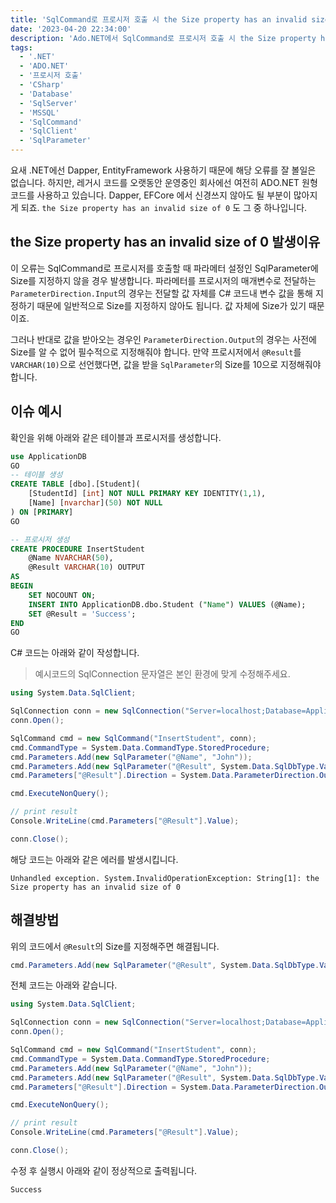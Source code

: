 ```yaml
---
title: 'SqlCommand로 프로시저 호출 시 the Size property has an invalid size of 0 오류해결방법'
date: '2023-04-20 22:34:00'
description: 'Ado.NET에서 SqlCommand로 프로시저 호출 시 the Size property has an invalid size of 0 오류가 발생한다면 확인해야 할 사항을 알아봅니다.'
tags:
  - '.NET'
  - 'ADO.NET'
  - '프로시저 호출'
  - 'CSharp'
  - 'Database'
  - 'SqlServer'
  - 'MSSQL'
  - 'SqlCommand'
  - 'SqlClient'
  - 'SqlParameter'
---
```


요새 .NET에선 Dapper, EntityFramework 사용하기 때문에 해당 오류를 잘 볼일은 없습니다. 하지만, 레거시 코드를 오랫동안 운영중인 회사에선 여전히 ADO.NET 원형코드를 사용하고 있습니다.
Dapper, EFCore 에서 신경쓰지 않아도 될 부분이 많아지게 되죠. `the Size property has an invalid size of 0` 도 그 중 하나입니다.

## the Size property has an invalid size of 0 발생이유

이 오류는 SqlCommand로 프로시저를 호출할 때 파라메터 설정인 SqlParameter에 Size를 지정하지 않을 경우 발생합니다.
파라메터를 프로시저의 매개변수로 전달하는 `ParameterDirection.Input`의 경우는 전달할 값 자체를 C# 코드내 변수 값을 통해 지정하기 때문에 일반적으로 Size를 지정하지 않아도 됩니다.
값 자체에 Size가 있기 때문이죠.

그러나 반대로 값을 받아오는 경우인 `ParameterDirection.Output`의 경우는 사전에 Size를 알 수 없어 필수적으로 지정해줘야 합니다.
만약 프로시저에서 `@Result`를 `VARCHAR(10)`으로 선언했다면, 값을 받을 `SqlParameter`의 Size를 10으로 지정해줘야 합니다.

## 이슈 예시 

확인을 위해 아래와 같은 테이블과 프로시저를 생성합니다.

```sql
use ApplicationDB
GO
-- 테이블 생성
CREATE TABLE [dbo].[Student](
	[StudentId] [int] NOT NULL PRIMARY KEY IDENTITY(1,1),
	[Name] [nvarchar](50) NOT NULL
) ON [PRIMARY]
GO

-- 프로시저 생성
CREATE PROCEDURE InsertStudent
    @Name NVARCHAR(50),
    @Result VARCHAR(10) OUTPUT
AS
BEGIN
    SET NOCOUNT ON;
    INSERT INTO ApplicationDB.dbo.Student ("Name") VALUES (@Name);
    SET @Result = 'Success';
END
GO
```

C# 코드는 아래와 같이 작성합니다.

> 예시코드의 SqlConnection 문자열은 본인 환경에 맞게 수정해주세요.

```csharp
using System.Data.SqlClient;

SqlConnection conn = new SqlConnection("Server=localhost;Database=ApplicationDB;User Id=sa;Password=P@ssw0rd;"); 
conn.Open(); 

SqlCommand cmd = new SqlCommand("InsertStudent", conn);
cmd.CommandType = System.Data.CommandType.StoredProcedure;
cmd.Parameters.Add(new SqlParameter("@Name", "John"));
cmd.Parameters.Add(new SqlParameter("@Result", System.Data.SqlDbType.VarChar));
cmd.Parameters["@Result"].Direction = System.Data.ParameterDirection.Output;

cmd.ExecuteNonQuery();

// print result
Console.WriteLine(cmd.Parameters["@Result"].Value);

conn.Close();
```

해당 코드는 아래와 같은 에러를 발생시킵니다.

```text
Unhandled exception. System.InvalidOperationException: String[1]: the Size property has an invalid size of 0
```

## 해결방법

위의 코드에서 `@Result`의 Size를 지정해주면 해결됩니다.

```csharp
cmd.Parameters.Add(new SqlParameter("@Result", System.Data.SqlDbType.VarChar, 10));
```

전체 코드는 아래와 같습니다.

```csharp
using System.Data.SqlClient;

SqlConnection conn = new SqlConnection("Server=localhost;Database=ApplicationDB;User Id=sa;Password=P@ssw0rd;"); 
conn.Open(); 

SqlCommand cmd = new SqlCommand("InsertStudent", conn);
cmd.CommandType = System.Data.CommandType.StoredProcedure;
cmd.Parameters.Add(new SqlParameter("@Name", "John"));
cmd.Parameters.Add(new SqlParameter("@Result", System.Data.SqlDbType.VarChar, 10));
cmd.Parameters["@Result"].Direction = System.Data.ParameterDirection.Output;

cmd.ExecuteNonQuery();

// print result
Console.WriteLine(cmd.Parameters["@Result"].Value);

conn.Close();
```

수정 후 실행시 아래와 같이 정상적으로 출력됩니다.

```text
Success
```
